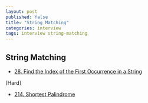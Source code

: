 ```yaml
---
layout: post
published: false
title: "String Matching"
categories: interview
tags: interview string-matching
---
```


## String Matching

- [28. Find the Index of the First Occurrence in a String](/interview/2023/05/21/find-the-index-of-the-first-occurrence-in-a-string/)

[Hard]
- [214. Shortest Palindrome](/interview/2023/05/21/shortest-palindrome/)